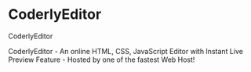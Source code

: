# CoderlyEditor
CoderlyEditor

CoderlyEditor - An online HTML, CSS, JavaScript Editor with Instant Live Preview Feature - Hosted by one of the fastest Web Host!
